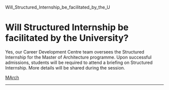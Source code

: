 Will_Structured_Internship_be_facilitated_by_the_U



Will Structured Internship be facilitated by the University?
============================================================

Yes, our Career Development Centre team oversees the Structured Internship for the Master of Architecture programme. Upon successful admissions, students will be required to attend a briefing on Structured Internship. More details will be shared during the session.

[MArch](https://www.sutd.edu.sg/tag/march/)

---

